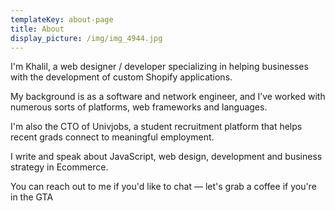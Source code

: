 ```yaml
---
templateKey: about-page
title: About
display_picture: /img/img_4944.jpg
---
```


I'm Khalil, a web designer / developer specializing in helping businesses with the
development of custom Shopify applications.

My background is as a software and network engineer, and Iʼve worked with numerous
sorts of platforms, web frameworks and languages.

I'm also the CTO of Univjobs, a student recruitment platform that helps recent grads
connect to meaningful employment.

I write and speak about JavaScript, web design, development and business strategy in
Ecommerce.

You can reach out to me if you'd like to chat — let's grab a coffee if
you're in the GTA

